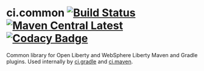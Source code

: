 # ci.common [![Build Status](https://github.com/OpenLiberty/ci.common/workflows/CI/badge.svg)](https://github.com/OpenLiberty/ci.common/actions?branch=main) [![Maven Central Latest](https://maven-badges.herokuapp.com/maven-central/io.openliberty.tools/ci.common/badge.svg)](http://search.maven.org/#search%7Cgav%7C1%7Cg%3A%22io.openliberty.tools%22%20AND%20a%3A%22ci.common%22) [![Codacy Badge](https://api.codacy.com/project/badge/Grade/3d7251d37b4d4b51bfa19d53314169c4)](https://www.codacy.com/app/wasdevb1/ci.common?utm_source=github.com&amp;utm_medium=referral&amp;utm_content=WASdev/ci.common&amp;utm_campaign=Badge_Grade)
Common library for Open Liberty and WebSphere Liberty Maven and Gradle plugins. Used internally by [ci.gradle](https://github.com/OpenLiberty/ci.gradle) and [ci.maven](https://github.com/OpenLiberty/ci.maven).
